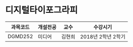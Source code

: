# 디지털타이포그라피

과목코드 | 개설전공 | 교수 | 수강시기 |
--------|---------|--------|---------|
DGMD252 | 미디어 | 김현희 | 2018년 2학년 2학기 |

